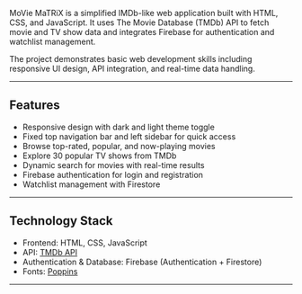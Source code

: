 
MoVie MaTRiX is a simplified IMDb-like web application built with HTML, CSS, and JavaScript. It uses The Movie Database (TMDb) API to fetch movie and TV show data and integrates Firebase for authentication and watchlist management.

The project demonstrates basic web development skills including responsive UI design, API integration, and real-time data handling.

---

## Features

- Responsive design with dark and light theme toggle  
- Fixed top navigation bar and left sidebar for quick access  
- Browse top-rated, popular, and now-playing movies  
- Explore 30 popular TV shows from TMDb  
- Dynamic search for movies with real-time results  
- Firebase authentication for login and registration  
- Watchlist management with Firestore  

---

## Technology Stack

- Frontend: HTML, CSS, JavaScript  
- API: [TMDb API](https://www.themoviedb.org/documentation/api)  
- Authentication & Database: Firebase (Authentication + Firestore)  
- Fonts: [Poppins](https://fonts.google.com/specimen/Poppins)  

---
